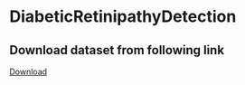# DiabeticRetinipathyDetection
## Download dataset from following link
[Download](https://www.kaggle.com/code/rahulrajpandey31/diabetic-retinopathy-1024x1024/data)
